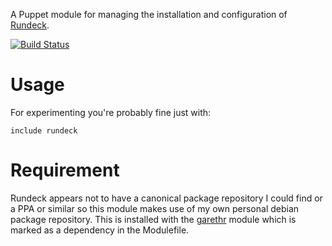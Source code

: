 A Puppet module for managing the installation and configuration of
[Rundeck](http://rundeck.org).

[![Build
Status](https://secure.travis-ci.org/garethr/garethr-rundeck.png)](http://travis-ci.org/garethr/garethr-rundeck)

# Usage

For experimenting you're probably fine just with:

    include rundeck

# Requirement

Rundeck appears not to have a canonical package repository I could find
or a PPA or similar so this module makes use of my own personal debian package
repository. This is installed with the
[garethr](https://github.com/garethr/garethr-garethr) module which is
marked as a dependency in the Modulefile.
